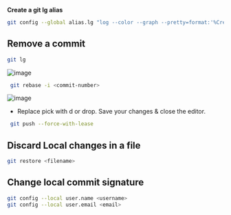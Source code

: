 **Create a git lg alias**
```bash
git config --global alias.lg "log --color --graph --pretty=format:'%Cred%h%Creset -%C(yellow)%d%Creset %s %Cgreen(%cr) %C(bold blue)<%an>%Creset' --abbrev-commit --"
```

**Remove a commit**
 ----
 ```bash
git lg 
 ```
![image](https://github.com/user-attachments/assets/233f09f1-c3ee-41a7-b2be-7ce0ed924e1c)

```bash
 git rebase -i <commit-number>
 ```
![image](https://github.com/user-attachments/assets/401da945-540c-4564-ba9d-37a5ec21f956)

- Replace pick with d or drop. Save your changes & close the editor.
```bash
 git push --force-with-lease
 ```
 
 **Discard Local changes in a file**
 ----
 ```bash
 git restore <filename>
 ```

**Change local commit signature**
----
```bash
git config --local user.name <username>
git config --local user.email <email>
```
